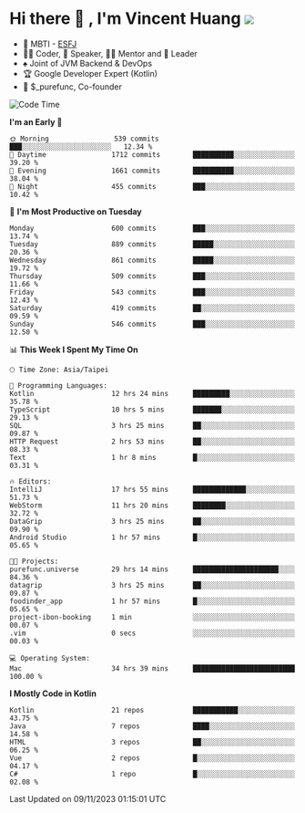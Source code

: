 # Hi there 👋 , I'm Vincent Huang ![](https://komarev.com/ghpvc/?username=Jian-Min-Huang)
- 👀 MBTI - [ESFJ](https://www.16personalities.com/esfj-personality)
- 👨‍💻 Coder, 🎤 Speaker, 👨‍🏫 Mentor and 🚀 Leader
- ♠️ Joint of JVM Backend & DevOps
- 🏆 Google Developer Expert (Kotlin)
- 💼 $_purefunc, Co-founder

<!--START_SECTION:waka-->
![Code Time](http://img.shields.io/badge/Code%20Time-2%2C850%20hrs%2020%20mins-blue)

**I'm an Early 🐤** 

```text
🌞 Morning                539 commits         ███░░░░░░░░░░░░░░░░░░░░░░   12.34 % 
🌆 Daytime                1712 commits        ██████████░░░░░░░░░░░░░░░   39.20 % 
🌃 Evening                1661 commits        ██████████░░░░░░░░░░░░░░░   38.04 % 
🌙 Night                  455 commits         ███░░░░░░░░░░░░░░░░░░░░░░   10.42 % 
```
📅 **I'm Most Productive on Tuesday** 

```text
Monday                   600 commits         ███░░░░░░░░░░░░░░░░░░░░░░   13.74 % 
Tuesday                  889 commits         █████░░░░░░░░░░░░░░░░░░░░   20.36 % 
Wednesday                861 commits         █████░░░░░░░░░░░░░░░░░░░░   19.72 % 
Thursday                 509 commits         ███░░░░░░░░░░░░░░░░░░░░░░   11.66 % 
Friday                   543 commits         ███░░░░░░░░░░░░░░░░░░░░░░   12.43 % 
Saturday                 419 commits         ██░░░░░░░░░░░░░░░░░░░░░░░   09.59 % 
Sunday                   546 commits         ███░░░░░░░░░░░░░░░░░░░░░░   12.50 % 
```


📊 **This Week I Spent My Time On** 

```text
🕑︎ Time Zone: Asia/Taipei

💬 Programming Languages: 
Kotlin                   12 hrs 24 mins      █████████░░░░░░░░░░░░░░░░   35.78 % 
TypeScript               10 hrs 5 mins       ███████░░░░░░░░░░░░░░░░░░   29.13 % 
SQL                      3 hrs 25 mins       ██░░░░░░░░░░░░░░░░░░░░░░░   09.87 % 
HTTP Request             2 hrs 53 mins       ██░░░░░░░░░░░░░░░░░░░░░░░   08.33 % 
Text                     1 hr 8 mins         █░░░░░░░░░░░░░░░░░░░░░░░░   03.31 % 

🔥 Editors: 
IntelliJ                 17 hrs 55 mins      █████████████░░░░░░░░░░░░   51.73 % 
WebStorm                 11 hrs 20 mins      ████████░░░░░░░░░░░░░░░░░   32.72 % 
DataGrip                 3 hrs 25 mins       ██░░░░░░░░░░░░░░░░░░░░░░░   09.90 % 
Android Studio           1 hr 57 mins        █░░░░░░░░░░░░░░░░░░░░░░░░   05.65 % 

🐱‍💻 Projects: 
purefunc.universe        29 hrs 14 mins      █████████████████████░░░░   84.36 % 
datagrip                 3 hrs 25 mins       ██░░░░░░░░░░░░░░░░░░░░░░░   09.87 % 
foodinder_app            1 hr 57 mins        █░░░░░░░░░░░░░░░░░░░░░░░░   05.65 % 
project-ibon-booking     1 min               ░░░░░░░░░░░░░░░░░░░░░░░░░   00.07 % 
.vim                     0 secs              ░░░░░░░░░░░░░░░░░░░░░░░░░   00.03 % 

💻 Operating System: 
Mac                      34 hrs 39 mins      █████████████████████████   100.00 % 
```

**I Mostly Code in Kotlin** 

```text
Kotlin                   21 repos            ███████████░░░░░░░░░░░░░░   43.75 % 
Java                     7 repos             ████░░░░░░░░░░░░░░░░░░░░░   14.58 % 
HTML                     3 repos             ██░░░░░░░░░░░░░░░░░░░░░░░   06.25 % 
Vue                      2 repos             █░░░░░░░░░░░░░░░░░░░░░░░░   04.17 % 
C#                       1 repo              █░░░░░░░░░░░░░░░░░░░░░░░░   02.08 % 
```




 Last Updated on 09/11/2023 01:15:01 UTC
<!--END_SECTION:waka-->
